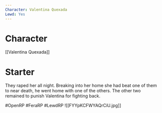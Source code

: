 ```yaml
---
Character: Valentina Quexada
Lewd: Yes
---
```

# Character
[[Valentina Quexada]]

# Starter
They raped her all night. Breaking into her home she had beat one of them to near death, he went home with one of the others. The other two remained to punish Valentina for fighting back.  

#OpenRP #FeraRP #LewdRP 
![[FYYpKCFWYAQrCiU.jpg]]